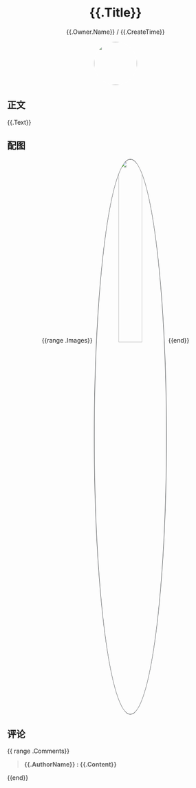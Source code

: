 <h1 align="center">{{.Title}}</h1>
<p align="center">
    <a>{{.Owner.Name}} / {{.CreateTime}}</a>
</p>

<div align="center">
    <img src="{{.Owner.AvatarURL}}" width="100" height="100" style="border:1px solid;border-radius:50%; color:#ffffff"/>
</div>

## 正文

<div>
{{.Text}}
</div>

## 配图
<div class="image" align="center">
{{range .Images}}
<img src="{{.URL}}" width="33%" height="33%" style="border:1px solid;border-radius:50%; color:#3c3f41"/>
{{end}}
</div>

## 评论

<div align="left">
<div>
{{ range .Comments}}
<blockquote >
<span> <strong>{{.AuthorName}} : {{.Content}} </strong></span>
</blockquote>
{{end}}
</div>
</div>